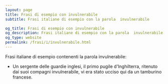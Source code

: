 ```yaml
---
layout: page
title: Frasi di esempio con invulnerabile 
subtitle: Frasi italiane di esempio con la parola  invulnerabile

og_title: Frasi di esempio con invulnerabile 
og_description: Frasi italiane di esempio con la parola  invulnerabile
og_type: website
permalink: /frasi/i/invulnerabile.html
---
```


Frasi italiane di esempio contenenti la parola invulnerabile:


- Un sergente delle guardie inglesi, il primo pugile d'Inghilterra, ritenuto dai suoi compagni invulnerabile, vi era stato ucciso qui da un tamburino francese.
